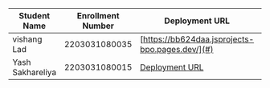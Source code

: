 | Student Name | Enrollment Number | Deployment URL | GitHub Repository URL |
|--------------|------------------|-----------|----------------------|
| vishang Lad | 2203031080035   | [https://bb624daa.jsprojects-bpo.pages.dev/](#) | [https://github.com/vishangl/JSprojects](#)|
|Yash Sakhareliya |2203031080015 |[Deployment URL](https://js-tasks-nine.vercel.app/)| [Repository URL](https://github.com/YashSakhareliya/JS_Task)|

